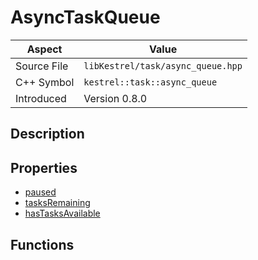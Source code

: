 # AsyncTaskQueue
| Aspect | Value |
| --- | --- |
| Source File | `libKestrel/task/async_queue.hpp` |
| C++ Symbol | `kestrel::task::async_queue` |
| Introduced | Version 0.8.0 |
## Description

## Properties

 - [paused](paused.md)
 - [tasksRemaining](tasksRemaining.md)
 - [hasTasksAvailable](hasTasksAvailable.md)
## Functions

